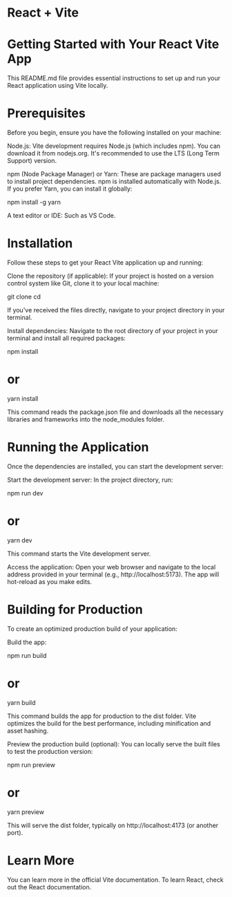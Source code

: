 # React + Vite

#  Getting Started with Your React Vite App
This README.md file provides essential instructions to set up and run your React application using Vite locally.

#  Prerequisites
Before you begin, ensure you have the following installed on your machine:

Node.js: Vite development requires Node.js (which includes npm). You can download it from nodejs.org. It's recommended to use the LTS (Long Term Support) version.

npm (Node Package Manager) or Yarn: These are package managers used to install project dependencies. npm is installed automatically with Node.js. If you prefer Yarn, you can install it globally:

npm install -g yarn

A text editor or IDE: Such as VS Code.

#  Installation
Follow these steps to get your React Vite application up and running:

Clone the repository (if applicable):
If your project is hosted on a version control system like Git, clone it to your local machine:

git clone <your-repository-url>
cd <your-project-folder>

If you've received the files directly, navigate to your project directory in your terminal.

Install dependencies:
Navigate to the root directory of your project in your terminal and install all required packages:

npm install
# or
yarn install

This command reads the package.json file and downloads all the necessary libraries and frameworks into the node_modules folder.

#  Running the Application
Once the dependencies are installed, you can start the development server:

Start the development server:
In the project directory, run:

npm run dev
# or
yarn dev

This command starts the Vite development server.

Access the application:
Open your web browser and navigate to the local address provided in your terminal (e.g., http://localhost:5173). The app will hot-reload as you make edits.

#  Building for Production
To create an optimized production build of your application:

Build the app:

npm run build
# or
yarn build

This command builds the app for production to the dist folder. Vite optimizes the build for the best performance, including minification and asset hashing.

Preview the production build (optional):
You can locally serve the built files to test the production version:

npm run preview
# or
yarn preview

This will serve the dist folder, typically on http://localhost:4173 (or another port).

# Learn More
You can learn more in the official Vite documentation.
To learn React, check out the React documentation.
